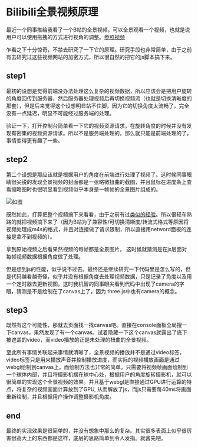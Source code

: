 # Bilibili全景视频原理

[tag]:bilibili|video|vr
[create]:2021-02-24

最近一个同事推给我看了一个B站的全景视频。可以全景观看一个视频，也就是说用户可以使用拖拽的方式进行视角的调整。[参照视频](https://www.bilibili.com/video/BV1zK41157zJ?from=search&seid=18231707669599430044)

乍看之下十分惊奇，不禁去研究了一下它的原理。研究手段也非常简单，由于之前有去研究过这些视频网站的加密方式，所以很自然的把它的js脚本搞下来。

## step1

最初的设想是觉得前端没办法处理这么复杂的视频数据，所以应该会是把用户旋转的角度回传到服务器，然后服务器处理视频后再切换视频流（也就是切换清晰度的那套），但是后来觉得这个设想明显站不住脚，因为它的切换角度太流畅了，完全没有一点延迟，明显不可能经过服务端的处理。

验证一下，打开控制台简单看一下它的视频资源请求，在旋转角度的时候并没有发现有密集的视频资源请求。所以不是服务端处理的，那么就只能是前端处理的了，事情变得更有趣了一些。

## step2

第二个设想是那应该就是根据用户的角度在前端进行处理了视频了。这时候同事眼睛很尖锐的发现全景视频的封面都是一张略微扭曲的截图，并且鼠标在进度条上查看缩略图时也很明显看到视频似乎本身是一帧帧的全景图片组成的。

![如图](https://lms-flies.oss-cn-guangzhou.aliyuncs.com/blog/imgs/WX20210224-225512.png)

既然如此，打算把整个视频搞下来看看，由于之前有过[类似的经验](./国内视频站点加密方式探究与破解.md)。所以很轻车熟路的就把视频搞下来了（因为B站为了兼容性/可切换清晰度/转流式格式等原因将视频处理成m4s的格式，并且对连接做了请求限制，所以直接用netword面板的连接是拿不到视频的）。

拿到原始视频之后看果然视频的每帧都是全景图片， 这时候就猜测是在js层面对每帧视频数据根据角度做了处理。

但是想到js的性能，似乎说不过去。最终还是继续研究一下代码里是怎么写的，但是代码越看越奇怪，似乎并没有根据角度去处理视频数据，只是记录了角度以及用一个定时器去更新视图。这时我机智的同事眼尖看到代码中出现了camera的字眼，猜测是不是绘制在了canvas上了，因为 three.js中也有camera的概念。

## step3

既然有这个可能性，那就去页面找一找canvas吧。直接在console面板全局搜一下canvas，果然发现了有一个canvas。试着隐藏一下这个canvas就露出了底下被遮盖的video，而video播放的正是未处理的扭曲的全景视频。

至此所有事情关联起来事情就清晰了，全景视频的播放并不是通过video标签，video标签只是用来播放声音并控制播放进度，而实际的视频播放画面是通过webgl绘制到canvas上。而绘制方法也非常的简单，只需要将视频帧画面绘制到一个球体内部，并且将摄影机摆在球中心处，根据用户的角度旋转摄影机，就可以很简单的实现这个全景视频的效果。并且基于webgl是直接通过GPU进行运算的特点，将复杂的视频画面计算放到了GPU, 从而解放了js，而js只需要每40ms将画面重新绘制，并且根据用户操作调整摄影机角度。

## end

最终的实现效果是很简单的，并没有想象中那么的复杂。其实很多表面上似乎很厉害很高大上的东西都是这样，底层的思路简单到令人发指。就酱先吧。